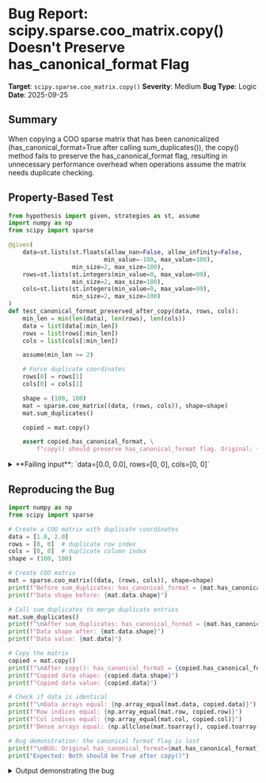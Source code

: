 # Bug Report: scipy.sparse.coo_matrix.copy() Doesn't Preserve has_canonical_format Flag

**Target**: `scipy.sparse.coo_matrix.copy()`
**Severity**: Medium
**Bug Type**: Logic
**Date**: 2025-09-25

## Summary

When copying a COO sparse matrix that has been canonicalized (has_canonical_format=True after calling sum_duplicates()), the copy() method fails to preserve the has_canonical_format flag, resulting in unnecessary performance overhead when operations assume the matrix needs duplicate checking.

## Property-Based Test

```python
from hypothesis import given, strategies as st, assume
import numpy as np
from scipy import sparse

@given(
    data=st.lists(st.floats(allow_nan=False, allow_infinity=False,
                           min_value=-100, max_value=100),
                  min_size=2, max_size=100),
    rows=st.lists(st.integers(min_value=0, max_value=99),
                  min_size=2, max_size=100),
    cols=st.lists(st.integers(min_value=0, max_value=99),
                  min_size=2, max_size=100)
)
def test_canonical_format_preserved_after_copy(data, rows, cols):
    min_len = min(len(data), len(rows), len(cols))
    data = list(data[:min_len])
    rows = list(rows[:min_len])
    cols = list(cols[:min_len])

    assume(min_len >= 2)

    # Force duplicate coordinates
    rows[0] = rows[1]
    cols[0] = cols[1]

    shape = (100, 100)
    mat = sparse.coo_matrix((data, (rows, cols)), shape=shape)
    mat.sum_duplicates()

    copied = mat.copy()

    assert copied.has_canonical_format, \
        f"copy() should preserve has_canonical_format flag. Original: {mat.has_canonical_format}, Copy: {copied.has_canonical_format}"
```

<details>

<summary>
**Failing input**: `data=[0.0, 0.0], rows=[0, 0], cols=[0, 0]`
</summary>
```
Traceback (most recent call last):
  File "/home/npc/pbt/agentic-pbt/worker_/47/hypo.py", line 37, in <module>
    test_canonical_format_preserved_after_copy()
    ~~~~~~~~~~~~~~~~~~~~~~~~~~~~~~~~~~~~~~~~~~^^
  File "/home/npc/pbt/agentic-pbt/worker_/47/hypo.py", line 6, in test_canonical_format_preserved_after_copy
    data=st.lists(st.floats(allow_nan=False, allow_infinity=False,
               ^^^
  File "/home/npc/miniconda/lib/python3.13/site-packages/hypothesis/core.py", line 2124, in wrapped_test
    raise the_error_hypothesis_found
  File "/home/npc/pbt/agentic-pbt/worker_/47/hypo.py", line 32, in test_canonical_format_preserved_after_copy
    assert copied.has_canonical_format, \
           ^^^^^^^^^^^^^^^^^^^^^^^^^^^
AssertionError: copy() should preserve has_canonical_format flag. Original: True, Copy: False
Falsifying example: test_canonical_format_preserved_after_copy(
    # The test always failed when commented parts were varied together.
    data=[0.0, 0.0],  # or any other generated value
    rows=[0, 0],  # or any other generated value
    cols=[0, 0],  # or any other generated value
)
```
</details>

## Reproducing the Bug

```python
import numpy as np
from scipy import sparse

# Create a COO matrix with duplicate coordinates
data = [1.0, 2.0]
rows = [0, 0]  # duplicate row index
cols = [0, 0]  # duplicate column index
shape = (100, 100)

# Create COO matrix
mat = sparse.coo_matrix((data, (rows, cols)), shape=shape)
print(f"Before sum_duplicates: has_canonical_format = {mat.has_canonical_format}")
print(f"Data shape before: {mat.data.shape}")

# Call sum_duplicates to merge duplicate entries
mat.sum_duplicates()
print(f"\nAfter sum_duplicates: has_canonical_format = {mat.has_canonical_format}")
print(f"Data shape after: {mat.data.shape}")
print(f"Data value: {mat.data}")

# Copy the matrix
copied = mat.copy()
print(f"\nAfter copy(): has_canonical_format = {copied.has_canonical_format}")
print(f"Copied data shape: {copied.data.shape}")
print(f"Copied data value: {copied.data}")

# Check if data is identical
print(f"\nData arrays equal: {np.array_equal(mat.data, copied.data)}")
print(f"Row indices equal: {np.array_equal(mat.row, copied.row)}")
print(f"Col indices equal: {np.array_equal(mat.col, copied.col)}")
print(f"Dense arrays equal: {np.allclose(mat.toarray(), copied.toarray())}")

# Bug demonstration: the canonical format flag is lost
print(f"\nBUG: Original has_canonical_format={mat.has_canonical_format}, Copy has_canonical_format={copied.has_canonical_format}")
print("Expected: Both should be True after copy()")
```

<details>

<summary>
Output demonstrating the bug
</summary>
```
Before sum_duplicates: has_canonical_format = False
Data shape before: (2,)

After sum_duplicates: has_canonical_format = True
Data shape after: (1,)
Data value: [3.]

After copy(): has_canonical_format = False
Copied data shape: (1,)
Copied data value: [3.]

Data arrays equal: True
Row indices equal: True
Col indices equal: True
Dense arrays equal: True

BUG: Original has_canonical_format=True, Copy has_canonical_format=False
Expected: Both should be True after copy()
```
</details>

## Why This Is A Bug

The `copy()` method is expected to create an identical duplicate of a matrix, including its internal state. The `has_canonical_format` flag is a critical piece of internal state that indicates whether the matrix has:
1. No duplicate coordinate entries (they've been summed)
2. Sorted coordinates by row, then column

When this flag is not preserved during copy:
- **Performance degradation**: Operations that check for duplicates will unnecessarily re-check the already canonical matrix, causing significant performance overhead
- **State inconsistency**: Two matrices with identical data have different internal state flags
- **Violates copy semantics**: The general expectation is that `copy()` creates an object that behaves identically to the original

The bug occurs because the `copy()` method in the parent `_data_matrix` class calls `_with_data()`, which in COO's implementation creates a new matrix without preserving the `has_canonical_format` attribute. The copied matrix defaults to `has_canonical_format = False` even though its data is already in canonical format.

## Relevant Context

The `has_canonical_format` flag serves as an important optimization in scipy.sparse COO matrices. When set to True, it allows methods to skip expensive duplicate-checking operations. Many operations (like `tocsr()`, `tocsc()`, `todia()`, `todok()`) call `sum_duplicates()` internally, which is a no-op when `has_canonical_format` is True but performs sorting and summation when False.

The flag is properly set in some COO matrix creation paths:
- Line 43 in `_coo.py`: Set to True when creating empty matrix
- Line 63: Set to False when creating from coordinate arrays
- Line 70: Preserved when copying from another sparse matrix with `copy=True`
- Line 96: Set to True when creating from dense array
- Line 536: Set to True after calling `sum_duplicates()`

However, the `_with_data()` method (lines 517-525) which is used by `copy()` doesn't preserve this flag.

## Proposed Fix

The fix is to modify the `_with_data()` method in the COO implementation to preserve the `has_canonical_format` flag:

```diff
--- a/scipy/sparse/_coo.py
+++ b/scipy/sparse/_coo.py
@@ -522,7 +522,9 @@ class _coo_base(_data_matrix, _minmax_mixin):
             coords = tuple(idx.copy() for idx in self.coords)
         else:
             coords = self.coords
-        return self.__class__((data, coords), shape=self.shape, dtype=data.dtype)
+        result = self.__class__((data, coords), shape=self.shape, dtype=data.dtype)
+        result.has_canonical_format = self.has_canonical_format
+        return result

     def sum_duplicates(self) -> None:
         """Eliminate duplicate entries by adding them together
```